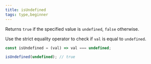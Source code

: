 ```yaml
---
title: isUndefined
tags: type,beginner
---
```


Returns `true` if the specified value is `undefined`, `false` otherwise.

Use the strict equality operator to check if `val` is equal to `undefined`.

```js
const isUndefined = (val) => val === undefined;
```

```js
isUndefined(undefined); // true
```
